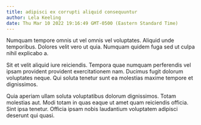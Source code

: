 ```yaml
---
title: adipisci ex corrupti aliquid consequuntur
author: Lela Keeling
date: Thu Mar 10 2022 19:16:49 GMT-0500 (Eastern Standard Time)
---
```

Numquam tempore omnis ut vel omnis vel voluptates. Aliquid unde temporibus. Dolores velit vero ut quia. Numquam quidem fuga sed ut culpa nihil explicabo a.

 Sit et velit aliquid iure reiciendis. Tempora quae numquam perferendis vel ipsam provident provident exercitationem nam. Ducimus fugit dolorum voluptates neque. Qui soluta tenetur sunt ea molestias maxime tempore et dignissimos.

 Quia aperiam ullam soluta voluptatibus dolorum dignissimos. Totam molestias aut. Modi totam in quas eaque ut amet quam reiciendis officia. Sint ipsa tenetur. Officia ipsam nobis laudantium voluptatem adipisci deserunt qui quasi.
